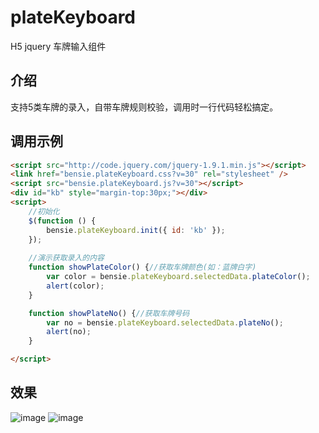 # plateKeyboard
H5 jquery 车牌输入组件


## 介绍

支持5类车牌的录入，自带车牌规则校验，调用时一行代码轻松搞定。


## 调用示例
``` html
<script src="http://code.jquery.com/jquery-1.9.1.min.js"></script>
<link href="bensie.plateKeyboard.css?v=30" rel="stylesheet" />
<script src="bensie.plateKeyboard.js?v=30"></script>
<div id="kb" style="margin-top:30px;"></div>
<script>
    //初始化
    $(function () {
        bensie.plateKeyboard.init({ id: 'kb' });
    });
    
    //演示获取录入的内容
    function showPlateColor() {//获取车牌颜色(如：蓝牌白字)
        var color = bensie.plateKeyboard.selectedData.plateColor();
        alert(color);
    }

    function showPlateNo() {//获取车牌号码
        var no = bensie.plateKeyboard.selectedData.plateNo();
        alert(no);
    }

</script>
```
## 效果
![image](https://github.com/devrecole/plateKeyboard/blob/master/example/plateinput.png)
![image](https://github.com/devrecole/plateKeyboard/blob/master/example/p2.png)

